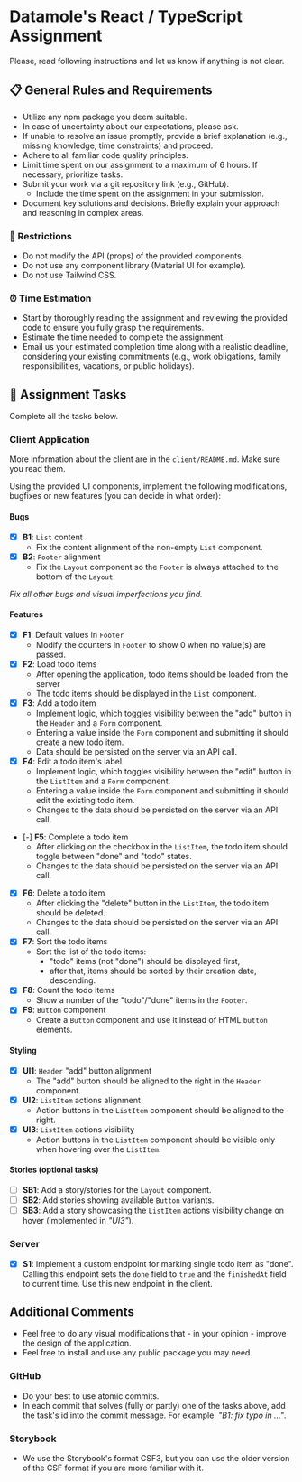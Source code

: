 # Datamole's React / TypeScript Assignment

Please, read following instructions and let us know if anything is not clear.

## 📋 General Rules and Requirements

-   Utilize any npm package you deem suitable.
-   In case of uncertainty about our expectations, please ask.
-   If unable to resolve an issue promptly, provide a brief explanation (e.g., missing knowledge, time constraints) and proceed.
-   Adhere to all familiar code quality principles.
-   Limit time spent on our assignment to a maximum of 6 hours. If necessary, prioritize tasks.
-   Submit your work via a git repository link (e.g., GitHub).
    -   Include the time spent on the assignment in your submission.
-   Document key solutions and decisions. Briefly explain your approach and reasoning in complex areas.

### 🚫 Restrictions

-   Do not modify the API (props) of the provided components.
-   Do not use any component library (Material UI for example).
-   Do not use Tailwind CSS.

### ⏰ Time Estimation

-   Start by thoroughly reading the assignment and reviewing the provided code to ensure you fully grasp the requirements.
-   Estimate the time needed to complete the assignment.
-   Email us your estimated completion time along with a realistic deadline, considering your existing commitments (e.g., work obligations, family responsibilities, vacations, or public holidays).

## 📝 Assignment Tasks

Complete all the tasks below.

### Client Application

More information about the client are in the `client/README.md`. Make sure you read them.

Using the provided UI components, implement the following modifications, bugfixes or new features (you can decide in what order):

#### Bugs

-   [x] **B1**: `List` content
    -   Fix the content alignment of the non-empty `List` component.
-   [x] **B2**: `Footer` alignment
    -   Fix the `Layout` component so the `Footer` is always attached to the bottom of the `Layout`.

_Fix all other bugs and visual imperfections you find._

#### Features

-   [x] **F1**: Default values in `Footer`
    -   Modify the counters in `Footer` to show 0 when no value(s) are passed.
-   [x] **F2**: Load todo items
    -   After opening the application, todo items should be loaded from the server
    -   The todo items should be displayed in the `List` component.
-   [x] **F3**: Add a todo item
    -   Implement logic, which toggles visibility between the "add" button in the `Header` and a `Form` component.
    -   Entering a value inside the `Form` component and submitting it should create a new todo item.
    -   Data should be persisted on the server via an API call.
-   [x] **F4**: Edit a todo item's label
    -   Implement logic, which toggles visibility between the "edit" button in the `ListItem` and a `Form` component.
    -   Entering a value inside the `Form` component and submitting it should edit the existing todo item.
    -   Changes to the data should be persisted on the server via an API call.
-   [-] **F5**: Complete a todo item
    -   After clicking on the checkbox in the `ListItem`, the todo item should toggle between "done" and "todo" states.
    -   Changes to the data should be persisted on the server via an API call.
-   [x] **F6**: Delete a todo item
    -   After clicking the "delete" button in the `ListItem`, the todo item should be deleted.
    -   Changes to the data should be persisted on the server via an API call.
-   [x] **F7**: Sort the todo items
    -   Sort the list of the todo items:
        -   "todo" items (not "done") should be displayed first,
        -   after that, items should be sorted by their creation date, descending.
-   [x] **F8**: Count the todo items
    -   Show a number of the "todo"/"done" items in the `Footer`.
-   [x] **F9**: `Button` component
    -   Create a `Button` component and use it instead of HTML `button` elements.

#### Styling

-   [x] **UI1**: `Header` "add" button alignment
    -   The "add" button should be aligned to the right in the `Header` component.
-   [x] **UI2**: `ListItem` actions alignment
    -   Action buttons in the `ListItem` component should be aligned to the right.
-   [x] **UI3**: `ListItem` actions visibility
    -   Action buttons in the `ListItem` component should be visible only when hovering over the `ListItem`.

#### Stories (optional tasks)

-   [ ] **SB1**: Add a story/stories for the `Layout` component.
-   [ ] **SB2**: Add stories showing available `Button` variants.
-   [ ] **SB3**: Add a story showcasing the `ListItem` actions visibility change on hover (implemented in _"UI3"_).

### Server

-   [x] **S1**: Implement a custom endpoint for marking single todo item as "done". Calling this endpoint sets the `done` field to `true` and the `finishedAt` field to current time. Use this new endpoint in the client.

## Additional Comments

-   Feel free to do any visual modifications that - in your opinion - improve the design of the application.
-   Feel free to install and use any public package you may need.

### GitHub

-   Do your best to use atomic commits.
-   In each commit that solves (fully or partly) one of the tasks above, add the task's id into the commit message. For example: _"B1: fix typo in ..."_.

### Storybook

-   We use the Storybook's format CSF3, but you can use the older version of the CSF format if you are more familiar with it.
